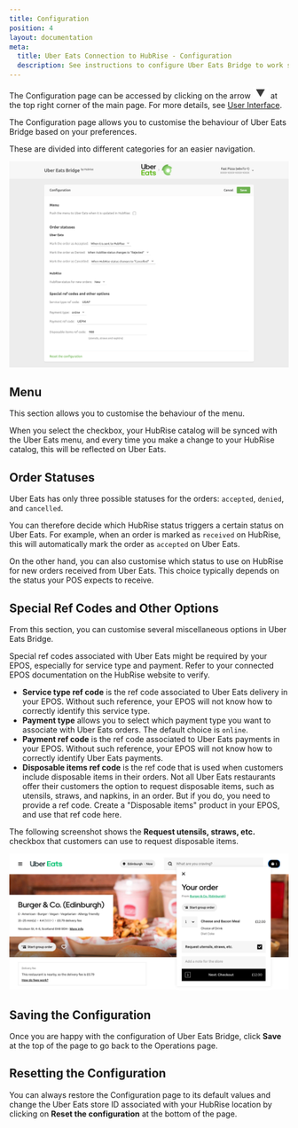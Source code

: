```yaml
---
title: Configuration
position: 4
layout: documentation
meta:
  title: Uber Eats Connection to HubRise - Configuration
  description: See instructions to configure Uber Eats Bridge to work seamlessly with Uber Eats and your EPOS or other apps connected to HubRise. Configuration is simple.
---
```


The Configuration page can be accessed by clicking on the arrow <InlineImage width="20" height="20">![Arrow icon](../images/arrow-icon.jpg)</InlineImage> at the top right corner of the main page. For more details, see [User Interface](/apps/uber-eats/user-interface).

The Configuration page allows you to customise the behaviour of Uber Eats Bridge based on your preferences.

These are divided into different categories for an easier navigation.

![Uber Eats Bridge configuration page](../images/002-en-configuration-page.png)

## Menu

This section allows you to customise the behaviour of the menu.

When you select the checkbox, your HubRise catalog will be synced with the Uber Eats menu, and every time you make a change to your HubRise catalog, this will be reflected on Uber Eats.

## Order Statuses

Uber Eats has only three possible statuses for the orders: `accepted`, `denied`, and `cancelled`.

You can therefore decide which HubRise status triggers a certain status on Uber Eats. For example, when an order is marked as `received` on HubRise, this will automatically mark the order as `accepted` on Uber Eats.

On the other hand, you can also customise which status to use on HubRise for new orders received from Uber Eats. This choice typically depends on the status your POS expects to receive.

## Special Ref Codes and Other Options

From this section, you can customise several miscellaneous options in Uber Eats Bridge.

Special ref codes associated with Uber Eats might be required by your EPOS, especially for service type and payment.
Refer to your connected EPOS documentation on the HubRise website to verify.

- **Service type ref code** is the ref code associated to Uber Eats delivery in your EPOS. Without such reference, your EPOS will not know how to correctly identify this service type.
- **Payment type** allows you to select which payment type you want to associate with Uber Eats orders. The default choice is `online`.
- **Payment ref code** is the ref code associated to Uber Eats payments in your EPOS. Without such reference, your EPOS will not know how to correctly identify Uber Eats payments.
- **Disposable items ref code** is the ref code that is used when customers include disposable items in their orders.
  Not all Uber Eats restaurants offer their customers the option to request disposable items, such as utensils, straws, and napkins, in an order. But if you do, you need to provide a ref code. Create a "Disposable items" product in your EPOS, and use that ref code here.

The following screenshot shows the **Request utensils, straws, etc.** checkbox that customers can use to request disposable items.

![Disposable items checkbox in Uber Eats checkout](../images/009-en-disposable-items.png)

## Saving the Configuration

Once you are happy with the configuration of Uber Eats Bridge, click **Save** at the top of the page to go back to the Operations page.

## Resetting the Configuration

You can always restore the Configuration page to its default values and change the Uber Eats store ID associated with your HubRise location by clicking on **Reset the configuration** at the bottom of the page.

